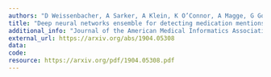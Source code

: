 ```yaml
---
authors: "D Weissenbacher, A Sarker, A Klein, K O’Connor, A Magge, G Gonzalez-Hernand"
title: "Deep neural networks ensemble for detecting medication mentions in tweets"
additional_info: "Journal of the American Medical Informatics Association. 2019 Sep 27"
external_url: https://arxiv.org/abs/1904.05308
data:
code:
resource: https://arxiv.org/pdf/1904.05308.pdf
---
```


